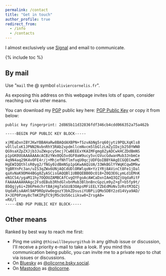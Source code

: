 ```yaml
---
permalink: /contact
title: "Get in touch"
author_profile: true
redirect_from:
  - /info
  - /contacts
---
```


I almost exclusively use [Signal](https://en.wikipedia.org/wiki/Signal_(software)) and email to communicate.

{% include toc %}

## By mail
Use "`mail` the @ symbol `oliviercornelis.fr`".

As exposing this address on this webpage invites lots of spam, consider reaching out via other means.


You can download my [PGP](https://en.wikipedia.org/wiki/Pretty_Good_Privacy) public key here: [PGP Public Key](../files/PGP_public_key) or copy it from below:

`public key fingerprint: 2d865b11d32836fdf346cb4cdd066352a75a462b`

```
-----BEGIN PGP PUBLIC KEY BLOCK-----

xjMEaDxnIBYJKwYBBAHaRw8BAQdAXBPN+fSzvAbNg5rq60jyti9PQLXqKls8
vOllulxK1JPNN2NvbnRhY3RAb2xpdmllcmNvcm5lbGlzLmZyIDxjb250YWN0
QG9saXZpZXJjb3JuZWxpcy5mcj7CwBEEExYKAIMFgmg8ZyADCwkHCZDdBmNS
p1pGK0UUAAAAAAAcACBzYWx0QG5vdGF0aW9ucy5vcGVucGdwanMub3JnbmCe
4q9N4aq29K4vOFE4r/j+MhjefNhTlmfuqU0qcjUDFQoIBBYAAgECGQECmwMC
HgEWIQQthlsR0yg2/fNGy0zdBmNSp1pGKwAAQiUA/33WkBGlYYWqKCqwDMkw
YgBRYnPc3an/uIS3qZWx6UNjAQCdUDlORWlqoN+Yz1YRj8AVinCt8Fe1jDal
qaXvNaK9DM44BGg8ZyASCisGAQQBl1UBBQEBB0DcO18+Z0Q3E6LymLd1EMnK
eN1CS4/ygaM11hy7OQOUZAMBCAfCvgQYFgoAcAWCaDxnIAmQ3QZjUqdaRitF
FAAAAAAAHAAgc2FsdEBub3RhdGlvbnMub3BlbnBncGpzLm9yZ+gT+b5fp9t/
8bQgjy6i+Z06Pm4chrtBAjHg7aSUzB3OApsMFiEELYZbEdMoNv3zRstM3QZj
UqdaRisAAHl9AP9ROpVw0egozY3bkZDsusiYUBPiiQMo5DBY2zd14Vya9AD/
X+JEP0Pzmy8cTmKIPgTC9jM5cbUS6ciiksw0+ZrsgA8=
=RX/l
-----END PGP PUBLIC KEY BLOCK-----
```

## Other means

Ranked by best way to reach me first:

- Ping me using `@thiswillbeyourgithub` in any github issue or discussion, I'll receive a priority e-mail to take a look. If you mind this communication being public, you can invite me to a private repo to chat via issues or discussions.
- On [Bluesky](https://en.wikipedia.org/wiki/Bluesky) as [@olicorne.bsky.social](https://bsky.app/profile/olicorne.bsky.social).
- On [Mastodon](https://en.wikipedia.org/wiki/Mastodon_(social_network)) as [@olicorne](https://mastodon.piratepart.y.be/@olicorne).
